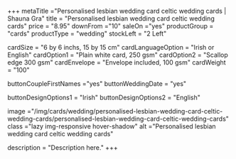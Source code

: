 +++
metaTitle ="Personalised lesbian wedding card celtic wedding cards | Shauna Gra"
title = "Personalised lesbian wedding card celtic wedding cards"
price = "8.95"
downFrom ="10"
saleOn ="yes"
productGroup = "cards"
productType = "wedding"
stockLeft = "2 Left" 
 
cardSize = "6 by 6 inchs, 15 by 15 cm" 
cardLanguageOption = "Irish or English" 
cardOption1 = "Plain white card, 250 gsm" 
cardOption2 = "Scallop edge 300 gsm" 
cardEnvelope = "Envelope included, 100 gsm" 
cardWeight = "100" 
 
buttonCoupleFirstNames ="yes" 
buttonWeddingDate = "yes" 

buttonDesignOptions1 = "Irish" 
buttonDesignOptions2 = "English" 

 
image ="/img/cards/wedding/personalised-lesbian-wedding-card-celtic-wedding-cards/personalised-lesbian-wedding-card-celtic-wedding-cards"
class ="lazy img-responsive hover-shadow"
alt ="Personalised lesbian wedding card celtic wedding cards"
 
description = "Description here."
+++
